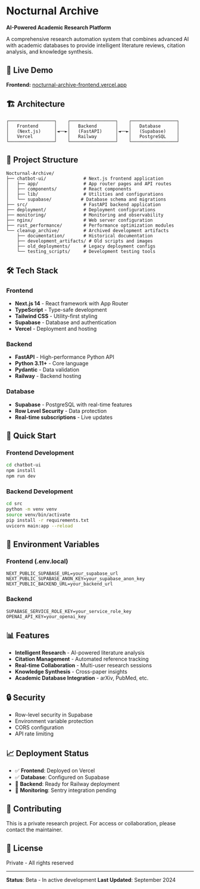 # Nocturnal Archive

**AI-Powered Academic Research Platform**

A comprehensive research automation system that combines advanced AI with academic databases to provide intelligent literature reviews, citation analysis, and knowledge synthesis.

## 🚀 Live Demo

**Frontend:** [nocturnal-archive-frontend.vercel.app](https://nocturnal-archive-frontend.vercel.app)

## 🏗️ Architecture

```
┌─────────────────┐    ┌─────────────────┐    ┌─────────────────┐
│   Frontend      │    │   Backend       │    │   Database      │
│   (Next.js)     │◄──►│   (FastAPI)     │◄──►│   (Supabase)    │
│   Vercel        │    │   Railway       │    │   PostgreSQL    │
└─────────────────┘    └─────────────────┘    └─────────────────┘
```

## 📁 Project Structure

```
Nocturnal-Archive/
├── chatbot-ui/              # Next.js frontend application
│   ├── app/                 # App router pages and API routes
│   ├── components/          # React components
│   ├── lib/                 # Utilities and configurations
│   └── supabase/           # Database schema and migrations
├── src/                     # FastAPI backend application
├── deployment/              # Deployment configurations
├── monitoring/              # Monitoring and observability
├── nginx/                   # Web server configuration
├── rust_performance/        # Performance optimization modules
└── cleanup_archive/         # Archived development artifacts
    ├── documentation/       # Historical documentation
    ├── development_artifacts/ # Old scripts and images
    ├── old_deployments/     # Legacy deployment configs
    └── testing_scripts/     # Development testing tools
```

## 🛠️ Tech Stack

### Frontend
- **Next.js 14** - React framework with App Router
- **TypeScript** - Type-safe development
- **Tailwind CSS** - Utility-first styling
- **Supabase** - Database and authentication
- **Vercel** - Deployment and hosting

### Backend
- **FastAPI** - High-performance Python API
- **Python 3.11+** - Core language
- **Pydantic** - Data validation
- **Railway** - Backend hosting

### Database
- **Supabase** - PostgreSQL with real-time features
- **Row Level Security** - Data protection
- **Real-time subscriptions** - Live updates

## 🚀 Quick Start

### Frontend Development
```bash
cd chatbot-ui
npm install
npm run dev
```

### Backend Development
```bash
cd src
python -m venv venv
source venv/bin/activate
pip install -r requirements.txt
uvicorn main:app --reload
```

## 🔧 Environment Variables

### Frontend (.env.local)
```env
NEXT_PUBLIC_SUPABASE_URL=your_supabase_url
NEXT_PUBLIC_SUPABASE_ANON_KEY=your_supabase_anon_key
NEXT_PUBLIC_BACKEND_URL=your_backend_url
```

### Backend
```env
SUPABASE_SERVICE_ROLE_KEY=your_service_role_key
OPENAI_API_KEY=your_openai_key
```

## 📊 Features

- **Intelligent Research** - AI-powered literature analysis
- **Citation Management** - Automated reference tracking
- **Real-time Collaboration** - Multi-user research sessions
- **Knowledge Synthesis** - Cross-paper insights
- **Academic Database Integration** - arXiv, PubMed, etc.

## 🔒 Security

- Row-level security in Supabase
- Environment variable protection
- CORS configuration
- API rate limiting

## 📈 Deployment Status

- ✅ **Frontend**: Deployed on Vercel
- ✅ **Database**: Configured on Supabase
- 🔄 **Backend**: Ready for Railway deployment
- 🔄 **Monitoring**: Sentry integration pending

## 🤝 Contributing

This is a private research project. For access or collaboration, please contact the maintainer.

## 📄 License

Private - All rights reserved

---

**Status**: Beta - In active development
**Last Updated**: September 2024
